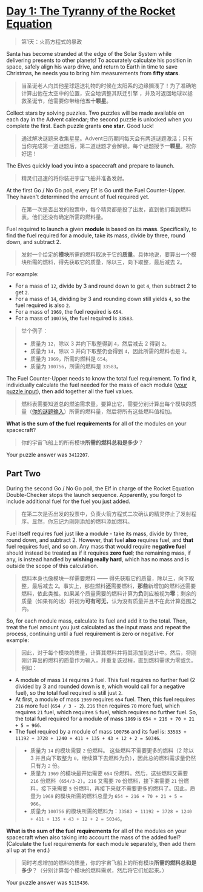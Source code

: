# [Day 1: The Tyranny of the Rocket Equation](https://adventofcode.com/2019/day/1)

> 第1天：火箭方程式的暴政

Santa has become stranded at the edge of the Solar System while delivering presents to other planets! To accurately calculate his position in space, safely align his warp drive, and return to Earth in time to save Christmas, he needs you to bring him measurements from **fifty stars**.

> 当圣诞老人向其他星球运送礼物的时候在太阳系的边缘搁浅了！为了准确地计算出他在太空中的位置，安全地调整其跃迁引擎 ，并及时返回地球以拯救圣诞节，他需要你带给他**五十颗星**。

Collect stars by solving puzzles. Two puzzles will be made available on each day in the Advent calendar; the second puzzle is unlocked when you complete the first. Each puzzle grants **one star**. Good luck!

> 通过解决谜题来收集星星。Advent日历期间每天会有两道谜题激活；只有当你完成第一道谜题后，第二道谜题才会解锁。每个谜题授予**一颗星**。祝你好运！

The Elves quickly load you into a spacecraft and prepare to launch.

> 精灵们迅速的将你装进宇宙飞船并准备发射。

At the first Go / No Go poll, every Elf is Go until the Fuel Counter-Upper. They haven't determined the amount of fuel required yet.

> 在第一次是否出发的投票中，每个精灵都是投了出发，直到他们看到燃料表。他们还没有确定所需的燃料量。

Fuel required to launch a given **module** is based on its **mass**. Specifically, to find the fuel required for a module, take its mass, divide by three, round down, and subtract 2.

> 发射一个给定的**模块**所需的燃料取决于它的**质量**。具体地说，要算出一个模块所需的燃料，得先获取它的质量，除以三，向下取整，最后减去 2。

For example:

- For a mass of `12`, divide by 3 and round down to get `4`, then subtract 2 to get `2`.
- For a mass of `14`, dividing by 3 and rounding down still yields `4`, so the fuel required is also `2`.
- For a mass of `1969`, the fuel required is `654`.
- For a mass of `100756`, the fuel required is `33583`.

> 举个例子：
>
> - 质量为 `12`，除以 3 并向下取整得到 `4`，然后减去 2 得到 `2`。
> - 质量为 `14`，除以 3 并向下取整仍会得到 `4`，因此所需的燃料也是 `2`。
> - 质量为 `1969`，所需的燃料是 `654`。
> - 质量为 `100756`，所需的燃料是 `33583`。

The Fuel Counter-Upper needs to know the total fuel requirement. To find it, individually calculate the fuel needed for the mass of each module ([your puzzle input](day1.txt)), then add together all the fuel values.

> 燃料表需要知道总的燃油需求量。要算出它，需要分别计算出每个模块的质量（[你的谜题输入](day1.txt)）所需的燃料量，然后将所有这些燃料值相加。

**What is the sum of the fuel requirements** for all of the modules on your spacecraft?

> 你的宇宙飞船上的所有模块**所需的燃料总和是多少**？

Your puzzle answer was `3412207`.

## Part Two

During the second Go / No Go poll, the Elf in charge of the Rocket Equation Double-Checker stops the launch sequence. Apparently, you forgot to include additional fuel for the fuel you just added.

> 在第二次是否出发的投票中，负责火箭方程式二次确认的精灵停止了发射程序。显然，你忘记为刚刚添加的燃料添加燃料。

Fuel itself requires fuel just like a module - take its mass, divide by three, round down, and subtract 2. However, that fuel **also** requires fuel, and **that** fuel requires fuel, and so on. Any mass that would require **negative fuel** should instead be treated as if it requires **zero fuel**; the remaining mass, if any, is instead handled by **wishing really hard**, which has no mass and is outside the scope of this calculation.

> 燃料本身也像模块一样需要燃料 —— 得先获取它的质量，除以三，向下取整，最后减去 2。事实上，那些燃料**还**需要燃料，**那些**新增加的燃料还需要燃料，依此类推。如果某个质量需要的燃料计算为**负**则应被视为**零**；剩余的质量（如果有的话）将视为**可有可无**，认为没有质量并且不在此计算范围之内。

So, for each module mass, calculate its fuel and add it to the total. Then, treat the fuel amount you just calculated as the input mass and repeat the process, continuing until a fuel requirement is zero or negative. For example:

> 因此，对于每个模块的质量，计算其燃料并将其添加到总计中。然后，将刚刚计算出的燃料的质量作为输入，并重复该过程，直到燃料需求为零或负。例如：

- A module of mass `14` requires `2` fuel. This fuel requires no further fuel (2 divided by 3 and rounded down is `0`, which would call for a negative fuel), so the total fuel required is still just `2`.
- At first, a module of mass `1969` requires `654` fuel. Then, this fuel requires `216` more fuel (`654 / 3 - 2`). `216` then requires `70` more fuel, which requires `21` fuel, which requires `5` fuel, which requires no further fuel. So, the total fuel required for a module of mass `1969` is `654 + 216 + 70 + 21 + 5 = 966`.
- The fuel required by a module of mass `100756` and its fuel is: `33583 + 11192 + 3728 + 1240 + 411 + 135 + 43 + 12 + 2 = 50346`.

> - 质量为 `14` 的模块需要 `2` 份燃料。 这些燃料不需要更多的燃料（2 除以 3 并且向下取整为 `0`，继续算下去燃料为负），因此总的燃料需求量仍然只有为 `2` 份。
> - 质量为 `1969` 的模块最开始需要 `654` 份燃料。然后，这些燃料又需要 `216` 份燃料（`654/3-2`）。`216` 又需要 `70` 份燃料，接下来需要 `21` 份燃料，接下来需要 `5` 份燃料，再接下来就不需要更多的燃料了。因此，质量为 `1969` 的模块所需的燃料总量为 `654 + 216 + 70 + 21 + 5 = 966`。
> - 质量为 `100756` 的模块所需的燃料为：`33583 + 11192 + 3728 + 1240 + 411 + 135 + 43 + 12 + 2 = 50346`。

**What is the sum of the fuel requirements** for all of the modules on your spacecraft when also taking into account the mass of the added fuel? (Calculate the fuel requirements for each module separately, then add them all up at the end.)

> 同时考虑增加的燃料的质量，你的宇宙飞船上的所有模块**所需的燃料总和是多少**？（分别计算每个模块的燃料需求，然后将它们加起来。）

Your puzzle answer was `5115436`.

